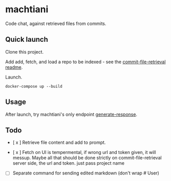 # machtiani

Code chat, against retrieved files from commits.

## Quick launch

Clone this project.

Add add, fetch, and load a repo to be indexed - see the [commit-file-retrieval readme](machtiani-commit-file-retrieval/README.md).

Launch.

```
docker-compose up --build
```

## Usage

After launch, try machtiani's only endpoint [generate-response](http://localhost:5071/docs#/default/generate_response_generate_response_post).

## Todo

- [ x ] Retrieve file content and add to prompt.

- [ x ] Fetch on UI is tempermental, if wrong url and token given, it will messup. Maybe all that should be done strictly on commit-file-retrieval server side, the url and token. just pass project name

- [  ] Separate command for sending edited markdown (don't wrap # User)

